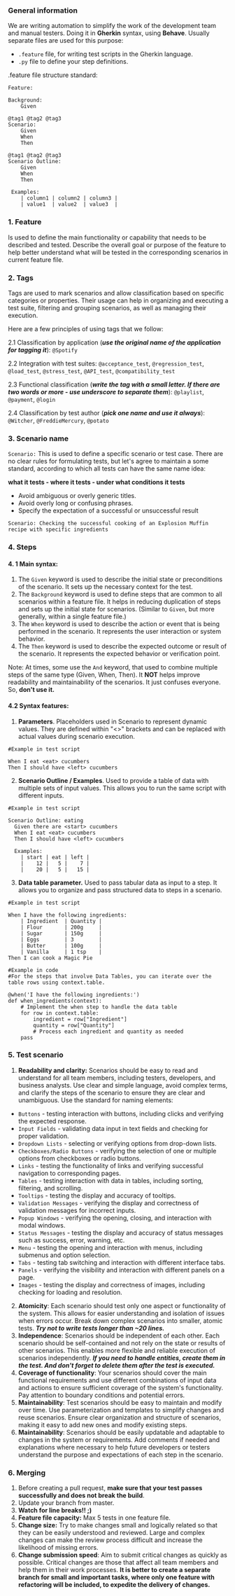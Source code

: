 ### General information
We are writing automation to simplify the work of the development team and manual testers.
Doing it in **Gherkin** syntax, using **Behave**.
Usually separate files are used for this purpose:
- `.feature` file, for writing test scripts in the Gherkin language. 
- `.py` file to define your step definitions.

.feature file structure standard:
```
Feature: 

Background:
    Given
    
@tag1 @tag2 @tag3
Scenario:
    Given
    When
    Then
  
@tag1 @tag2 @tag3
Scenario Outline:
    Given
    When
    Then
   
 Examples:
    | column1 | column2 | column3 |
    | value1  | value2  | value3  |
```


### 1. Feature
Is used to define the main functionality or capability that needs to be described and tested. Describe the overall goal or purpose of the feature to help better understand what will be tested in the corresponding scenarios in current feature file.
### 2. Tags
Tags are used to mark scenarios and allow classification based on specific categories or properties. Their usage can help in organizing and executing a test suite, filtering and grouping scenarios, as well as managing their execution.

Here are a few principles of using tags that we follow:

2.1 Classification by application (_**use the original name of the application for tagging it**_): `@Spotify`

2.2 Integration with test suites: `@acceptance_test`, `@regression_test`, `@load_test`, `@stress_test`, `@API_test`, `@compatibility_test`

2.3 Functional classification (**_write the tag with a small letter. If there are two words or more - use underscore to separate them_**): `@playlist`, `@payment`, `@login`

2.4 Classification by test author (_**pick one name and use it always**_): `@Witcher`, `@FreddieMercury`, `@potato`

### 3. Scenario name
`Scenario:` This is used to define a specific scenario or test case. 
There are no clear rules for formulating tests, but let's agree to maintain a some standard, according to which all tests can have the same name idea:

**what it tests - where it tests - under what conditions it tests**
- Avoid ambiguous or overly generic titles.
- Avoid overly long or confusing phrases.
- Specify the expectation of a successful or unsuccessful result
```
Scenario: Checking the successful cooking of an Explosion Muffin recipe with specific ingredients
```
### 4. Steps
#### 4. 1 Main syntax:
1. The `Given` keyword is used to describe the initial state or preconditions of the scenario. It sets up the necessary context for the test.
2. The `Background` keyword is used to define steps that are common to all scenarios within a feature file. It helps in reducing duplication of steps and sets up the initial state for scenarios. (Similar to `Given`, but more generally, within a single feature file.)
3. The `When` keyword is used to describe the action or event that is being performed in the scenario. It represents the user interaction or system behavior.
4. The `Then` keyword is used to describe the expected outcome or result of the scenario. It represents the expected behavior or verification point.

Note: At times, some use the `And` keyword, that used to combine multiple steps of the same type (Given, When, Then). It **NOT** helps improve readability and maintainability of the scenarios. It just confuses everyone. So, **don't use it.**

#### 4.2 Syntax features:
1. **Parameters**. Placeholders used in Scenario to represent dynamic values. They are defined within "<>" brackets and can be replaced with actual values during scenario execution.
```
#Example in test script

When I eat <eat> cucumbers
Then I should have <left> cucumbers
```
2. **Scenario Outline / Examples**. Used to provide a table of data with multiple sets of input values. This allows you to run the same script with different inputs.
```
#Example in test script

Scenario Outline: eating
  Given there are <start> cucumbers
  When I eat <eat> cucumbers
  Then I should have <left> cucumbers

  Examples:
    | start | eat | left |
    |    12 |   5 |    7 |
    |    20 |   5 |   15 |
```
3. **Data table parameter.** Used to pass tabular data as input to a step. It allows you to organize and pass structured data to steps in a scenario.
```
#Example in test script

When I have the following ingredients:
    | Ingredient  | Quantity |
    | Flour       | 200g     |
    | Sugar       | 150g     |
    | Eggs        | 3        |
    | Butter      | 100g     |
    | Vanilla     | 1 tsp    |
Then I can cook a Magic Pie
    
#Example in code
#For the steps that involve Data Tables, you can iterate over the table rows using context.table.

@when('I have the following ingredients:')
def when_ingredients(context):
    # Implement the when step to handle the data table
    for row in context.table:
        ingredient = row["Ingredient"]
        quantity = row["Quantity"]
        # Process each ingredient and quantity as needed
    pass
```

### 5. Test scenario
1. **Readability and clarity:** Scenarios should be easy to read and understand for all team members, including testers, developers, and business analysts. Use clear and simple language, avoid complex terms, and clarify the steps of the scenario to ensure they are clear and unambiguous.
Use the standard for naming elements:
- `Buttons` - testing interaction with buttons, including clicks and verifying the expected response.
- `Input Fields` - validating data input in text fields and checking for proper validation.
- `Dropdown Lists` - selecting or verifying options from drop-down lists.
- `Checkboxes/Radio Buttons` - verifying the selection of one or multiple options from checkboxes or radio buttons.
- `Links` - testing the functionality of links and verifying successful navigation to corresponding pages.
- `Tables` - testing interaction with data in tables, including sorting, filtering, and scrolling.
- `Tooltips` - testing the display and accuracy of tooltips.
- `Validation Messages` - verifying the display and correctness of validation messages for incorrect inputs.
- `Popup Windows` - verifying the opening, closing, and interaction with modal windows.
- `Status Messages` - testing the display and accuracy of status messages such as success, error, warning, etc.
- `Menu` - testing the opening and interaction with menus, including submenus and option selection.
- `Tabs` - testing tab switching and interaction with different interface tabs.
- `Panels` - verifying the visibility and interaction with different panels on a page.
- `Images` - testing the display and correctness of images, including checking for loading and resolution. 

2. **Atomicity**: Each scenario should test only one aspect or functionality of the system. This allows for easier understanding and isolation of issues when errors occur. Break down complex scenarios into smaller, atomic tests.
_**Try not to write tests longer than ~20 lines.**_
4. **Independence**: Scenarios should be independent of each other. Each scenario should be self-contained and not rely on the state or results of other scenarios. This enables more flexible and reliable execution of scenarios independently. **_If you need to handle entities, create them in the test. And don't forget to delete them after the test is executed._**
5. **Coverage of functionality**: Your scenarios should cover the main functional requirements and use different combinations of input data and actions to ensure sufficient coverage of the system's functionality. Pay attention to boundary conditions and potential errors.
6. **Maintainability**: Test scenarios should be easy to maintain and modify over time. Use parameterization and templates to simplify changes and reuse scenarios. Ensure clear organization and structure of scenarios, making it easy to add new ones and modify existing steps.
7. **Maintainability**: Scenarios should be easily updatable and adaptable to changes in the system or requirements. Add comments if needed and explanations where necessary to help future developers or testers understand the purpose and expectations of each step in the scenario.


### 6. Merging
1. Before creating a pull request, **make sure that your test passes successfully and does not break the build**.
2. Update your branch from master.
3. **Watch for line breaks!! ;)**
4. **Feature file capacity:** Max 5 tests in one feature file.
5. **Change size:** Try to make changes small and logically related so that they can be easily understood and reviewed. Large and complex changes can make the review process difficult and increase the likelihood of missing errors. 
6. **Change submission speed**: Aim to submit critical changes as quickly as possible. Critical changes are those that affect all team members and help them in their work processes. **It is better to create a separate branch for small and important tasks, where only one feature with refactoring will be included, to expedite the delivery of changes.**
